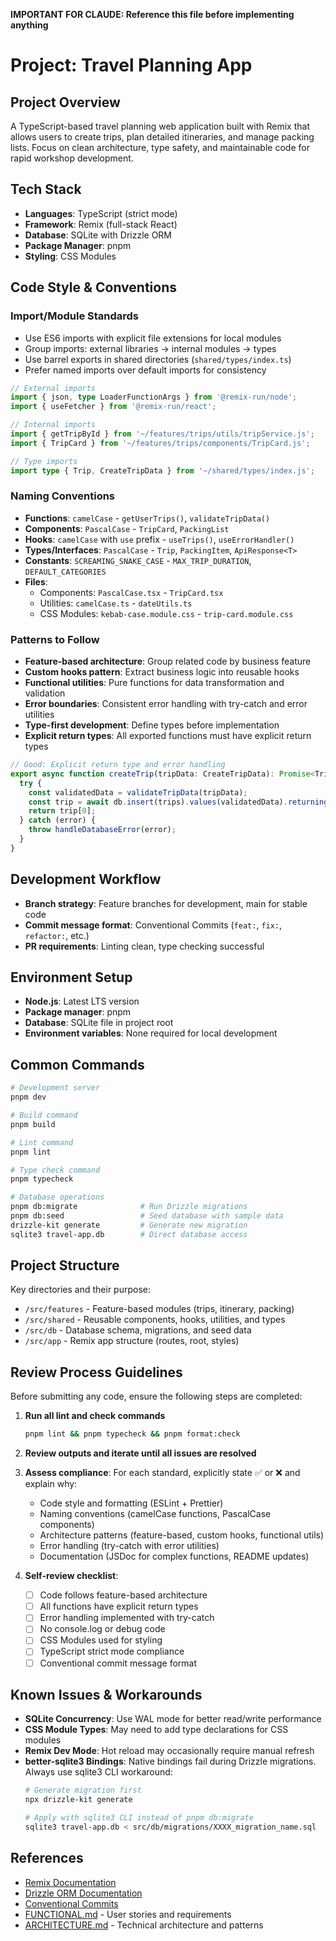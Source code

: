 **IMPORTANT FOR CLAUDE: Reference this file before implementing anything**

# Project: Travel Planning App

## Project Overview

A TypeScript-based travel planning web application built with Remix that allows users to create trips, plan detailed itineraries, and manage packing lists. Focus on clean architecture, type safety, and maintainable code for rapid workshop development.

## Tech Stack

- **Languages**: TypeScript (strict mode)
- **Framework**: Remix (full-stack React)
- **Database**: SQLite with Drizzle ORM
- **Package Manager**: pnpm
- **Styling**: CSS Modules

## Code Style & Conventions

### Import/Module Standards

- Use ES6 imports with explicit file extensions for local modules
- Group imports: external libraries → internal modules → types
- Use barrel exports in shared directories (`shared/types/index.ts`)
- Prefer named imports over default imports for consistency

```typescript
// External imports
import { json, type LoaderFunctionArgs } from '@remix-run/node';
import { useFetcher } from '@remix-run/react';

// Internal imports
import { getTripById } from '~/features/trips/utils/tripService.js';
import { TripCard } from '~/features/trips/components/TripCard.js';

// Type imports
import type { Trip, CreateTripData } from '~/shared/types/index.js';
```

### Naming Conventions

- **Functions**: `camelCase` - `getUserTrips()`, `validateTripData()`
- **Components**: `PascalCase` - `TripCard`, `PackingList`
- **Hooks**: `camelCase` with `use` prefix - `useTrips()`, `useErrorHandler()`
- **Types/Interfaces**: `PascalCase` - `Trip`, `PackingItem`, `ApiResponse<T>`
- **Constants**: `SCREAMING_SNAKE_CASE` - `MAX_TRIP_DURATION`, `DEFAULT_CATEGORIES`
- **Files**:
  - Components: `PascalCase.tsx` - `TripCard.tsx`
  - Utilities: `camelCase.ts` - `dateUtils.ts`
  - CSS Modules: `kebab-case.module.css` - `trip-card.module.css`

### Patterns to Follow

- **Feature-based architecture**: Group related code by business feature
- **Custom hooks pattern**: Extract business logic into reusable hooks
- **Functional utilities**: Pure functions for data transformation and validation
- **Error boundaries**: Consistent error handling with try-catch and error utilities
- **Type-first development**: Define types before implementation
- **Explicit return types**: All exported functions must have explicit return types

```typescript
// Good: Explicit return type and error handling
export async function createTrip(tripData: CreateTripData): Promise<Trip> {
  try {
    const validatedData = validateTripData(tripData);
    const trip = await db.insert(trips).values(validatedData).returning();
    return trip[0];
  } catch (error) {
    throw handleDatabaseError(error);
  }
}
```

## Development Workflow

- **Branch strategy**: Feature branches for development, main for stable code
- **Commit message format**: Conventional Commits (`feat:`, `fix:`, `refactor:`, etc.)
- **PR requirements**: Linting clean, type checking successful

## Environment Setup

- **Node.js**: Latest LTS version
- **Package manager**: pnpm
- **Database**: SQLite file in project root
- **Environment variables**: None required for local development

## Common Commands

```bash
# Development server
pnpm dev

# Build command
pnpm build

# Lint command
pnpm lint

# Type check command
pnpm typecheck

# Database operations
pnpm db:migrate              # Run Drizzle migrations
pnpm db:seed                 # Seed database with sample data
drizzle-kit generate         # Generate new migration
sqlite3 travel-app.db        # Direct database access
```

## Project Structure

Key directories and their purpose:

- `/src/features` - Feature-based modules (trips, itinerary, packing)
- `/src/shared` - Reusable components, hooks, utilities, and types
- `/src/db` - Database schema, migrations, and seed data
- `/src/app` - Remix app structure (routes, root, styles)

## Review Process Guidelines

Before submitting any code, ensure the following steps are completed:

1. **Run all lint and check commands**

   ```bash
   pnpm lint && pnpm typecheck && pnpm format:check
   ```

2. **Review outputs and iterate until all issues are resolved**

3. **Assess compliance**:
   For each standard, explicitly state ✅ or ❌ and explain why:

   - Code style and formatting (ESLint + Prettier)
   - Naming conventions (camelCase functions, PascalCase components)
   - Architecture patterns (feature-based, custom hooks, functional utils)
   - Error handling (try-catch with error utilities)
   - Documentation (JSDoc for complex functions, README updates)

4. **Self-review checklist**:
   - [ ] Code follows feature-based architecture
   - [ ] All functions have explicit return types
   - [ ] Error handling implemented with try-catch
   - [ ] No console.log or debug code
   - [ ] CSS Modules used for styling
   - [ ] TypeScript strict mode compliance
   - [ ] Conventional commit message format

## Known Issues & Workarounds

- **SQLite Concurrency**: Use WAL mode for better read/write performance
- **CSS Module Types**: May need to add type declarations for CSS modules
- **Remix Dev Mode**: Hot reload may occasionally require manual refresh
- **better-sqlite3 Bindings**: Native bindings fail during Drizzle migrations. Always use sqlite3 CLI workaround:
  ```bash
  # Generate migration first
  npx drizzle-kit generate
  
  # Apply with sqlite3 CLI instead of pnpm db:migrate
  sqlite3 travel-app.db < src/db/migrations/XXXX_migration_name.sql
  ```

## References

- [Remix Documentation](https://remix.run/docs)
- [Drizzle ORM Documentation](https://orm.drizzle.team/)
- [Conventional Commits](https://www.conventionalcommits.org/)
- [FUNCTIONAL.md](./FUNCTIONAL.md) - User stories and requirements
- [ARCHITECTURE.md](./ARCHITECTURE.md) - Technical architecture and patterns
